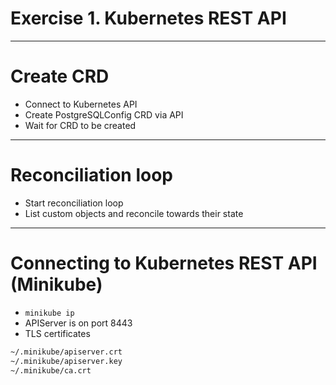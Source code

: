 <!-- .slide: data-background-image="/layout/img/city_skyline_buildings_2.svg" data-background-size="50% 50%" data-background-position="bottom" -->
# Exercise 1. Kubernetes REST API

---

# Create CRD

- Connect to Kubernetes API
- Create PostgreSQLConfig CRD via API
- Wait for CRD to be created

---

# Reconciliation loop

- Start reconciliation loop
- List custom objects and reconcile towards their state

---

# Connecting to Kubernetes REST API (Minikube)

- `minikube ip`
- APIServer is on port 8443
- TLS certificates

```bash
~/.minikube/apiserver.crt
~/.minikube/apiserver.key
~/.minikube/ca.crt
```

